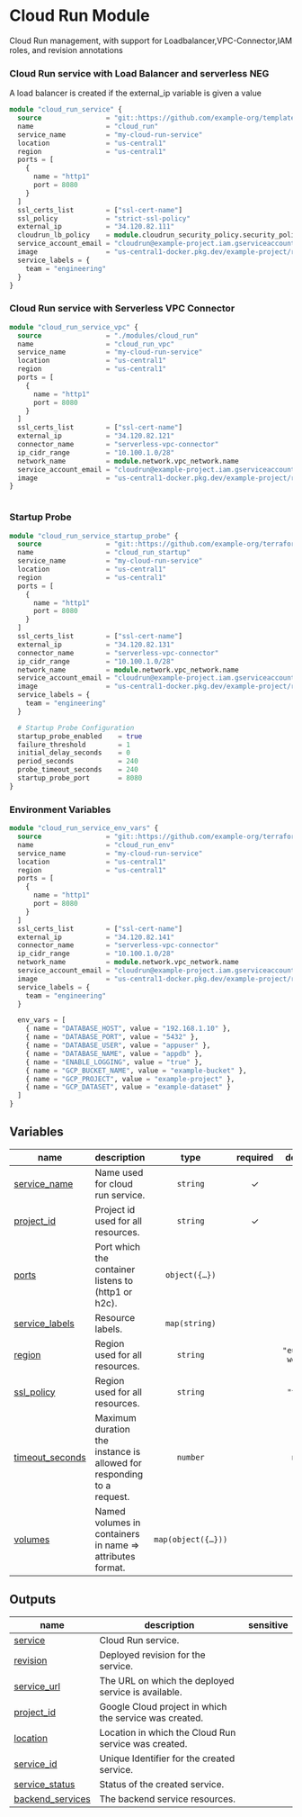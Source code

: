 # Cloud Run Module

Cloud Run management, with support for Loadbalancer,VPC-Connector,IAM roles, and revision annotations 

### Cloud Run service with Load Balancer and serverless NEG

A load balancer is created if the external_ip variable is given a value 

```tf
module "cloud_run_service" {
  source                = "git::https://github.com/example-org/templates.git//cloud_run?ref=cloud_run_v1.0.2"
  name                  = "cloud_run"
  service_name          = "my-cloud-run-service"
  location              = "us-central1"
  region                = "us-central1"
  ports = [
    {
      name = "http1"
      port = 8080
    }
  ]
  ssl_certs_list        = ["ssl-cert-name"]
  ssl_policy            = "strict-ssl-policy"
  external_ip           = "34.120.82.111"
  cloudrun_lb_policy    = module.cloudrun_security_policy.security_policy_name
  service_account_email = "cloudrun@example-project.iam.gserviceaccount.com"
  image                 = "us-central1-docker.pkg.dev/example-project/repo/cloud-run-app"
  service_labels = {
    team = "engineering"
  }
}
```

### Cloud Run service with Serverless VPC Connector
```tf
module "cloud_run_service_vpc" {
  source                = "./modules/cloud_run"
  name                  = "cloud_run_vpc"
  service_name          = "my-cloud-run-service"
  location              = "us-central1"
  region                = "us-central1"
  ports = [
    {
      name = "http1"
      port = 8080
    }
  ]
  ssl_certs_list        = ["ssl-cert-name"]
  external_ip           = "34.120.82.121"
  connector_name        = "serverless-vpc-connector"
  ip_cidr_range         = "10.100.1.0/28"
  network_name          = module.network.vpc_network.name
  service_account_email = "cloudrun@example-project.iam.gserviceaccount.com"
  image                 = "us-central1-docker.pkg.dev/example-project/repo/cloud-run-app"
}



```

### Startup Probe

```tf
module "cloud_run_service_startup_probe" {
  source                = "git::https://github.com/example-org/terraform-modules.git//cloud_run?ref=cloud_run_v1.0.2"
  name                  = "cloud_run_startup"
  service_name          = "my-cloud-run-service"
  location              = "us-central1"
  region                = "us-central1"
  ports = [
    {
      name = "http1"
      port = 8080
    }
  ]
  ssl_certs_list        = ["ssl-cert-name"]
  external_ip           = "34.120.82.131"
  connector_name        = "serverless-vpc-connector"
  ip_cidr_range         = "10.100.1.0/28"
  network_name          = module.network.vpc_network.name
  service_account_email = "cloudrun@example-project.iam.gserviceaccount.com"
  image                 = "us-central1-docker.pkg.dev/example-project/repo/cloud-run-app"
  service_labels = {
    team = "engineering"
  }

  # Startup Probe Configuration
  startup_probe_enabled    = true
  failure_threshold        = 1
  initial_delay_seconds    = 0
  period_seconds           = 240
  probe_timeout_seconds    = 240
  startup_probe_port       = 8080
}
```



### Environment Variables

```tf
module "cloud_run_service_env_vars" {
  source                = "git::https://github.com/example-org/terraform-modules.git//cloud_run?ref=cloud_run_v1.0.2"
  name                  = "cloud_run_env"
  service_name          = "my-cloud-run-service"
  location              = "us-central1"
  region                = "us-central1"
  ports = [
    {
      name = "http1"
      port = 8080
    }
  ]
  ssl_certs_list        = ["ssl-cert-name"]
  external_ip           = "34.120.82.141"
  connector_name        = "serverless-vpc-connector"
  ip_cidr_range         = "10.100.1.0/28"
  network_name          = module.network.vpc_network.name
  service_account_email = "cloudrun@example-project.iam.gserviceaccount.com"
  image                 = "us-central1-docker.pkg.dev/example-project/repo/cloud-run-app"
  service_labels = {
    team = "engineering"
  }

  env_vars = [
    { name = "DATABASE_HOST", value = "192.168.1.10" },
    { name = "DATABASE_PORT", value = "5432" },
    { name = "DATABASE_USER", value = "appuser" },
    { name = "DATABASE_NAME", value = "appdb" },
    { name = "ENABLE_LOGGING", value = "true" },
    { name = "GCP_BUCKET_NAME", value = "example-bucket" },
    { name = "GCP_PROJECT", value = "example-project" },
    { name = "GCP_DATASET", value = "example-dataset" }
  ]
}
```

## Variables

| name | description | type | required | default |
|---|---|:---:|:---:|:---:|
| [service_name](variables.tf#L15) | Name used for cloud run service. | <code>string</code> | ✓ |  |
| [project_id](variables.tf#L11) | Project id used for all resources. | <code>string</code> | ✓ |  |
| [ports](variables.tf#L196) | Port which the container listens to (http1 or h2c). | <code title="object&#40;&#123;&#10;  audit_log &#61; optional&#40;map&#40;object&#40;&#123;&#10;    method  &#61; string&#10;    service &#61; string&#10;  &#125;&#41;&#41;, &#123;&#125;&#41;&#10;  pubsub &#61; optional&#40;map&#40;string&#41;, &#123;&#125;&#41;&#10;&#125;&#41;">object&#40;&#123;&#8230;&#125;&#41;</code> |  | <code>&#123;&#125;</code> |
| [service_labels](variables.tf#L115) | Resource labels. | <code>map&#40;string&#41;</code> |  | <code>&#123;&#125;</code> |
| [region](variables.tf#L57) | Region used for all resources. | <code>string</code> |  | <code>&#34;europe-west1&#34;</code> |
| [ssl_policy](variables.tf#L47) | Region used for all resources. | <code>string</code> |  | <code>&#34;tls &#34;</code> |
| [timeout_seconds](variables.tf#L180) | Maximum duration the instance is allowed for responding to a request. | <code>number</code> |  | <code>null</code> |
| [volumes](variables.tf#L142) | Named volumes in containers in name => attributes format. | <code title="map&#40;object&#40;&#123;&#10;  secret_name  &#61; string&#10;  default_mode &#61; optional&#40;string&#41;&#10;  items &#61; optional&#40;map&#40;object&#40;&#123;&#10;    path &#61; string&#10;    mode &#61; optional&#40;string&#41;&#10;  &#125;&#41;&#41;&#41;&#10;&#125;&#41;&#41;">map&#40;object&#40;&#123;&#8230;&#125;&#41;&#41;</code> |  | <code>&#123;&#125;</code> |



## Outputs

| name | description | sensitive |
|---|---|:---:|
| [service](outputs.tf#L1) | Cloud Run service. |  |
| [revision](outputs.tf#L6) | Deployed revision for the service. |  |
| [service_url](outputs.tf#L11) | The URL on which the deployed service is available. |  |
| [project_id](outputs.tf#L16) | Google Cloud project in which the service was created. |  |
| [location](outputs.tf#L21) | Location in which the Cloud Run service was created. |  |
| [service_id](outputs.tf#L26) | Unique Identifier for the created service. |  |
| [service_status](outputs.tf#L31) | Status of the created service. |  |
| [backend_services](outputs.tf#L37) | The backend service resources. |  |

<!-- END TFDOC -->